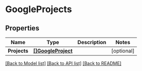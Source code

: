 # GoogleProjects

## Properties

Name | Type | Description | Notes
------------ | ------------- | ------------- | -------------
**Projects** | [**[]GoogleProject**](GoogleProject.md) |  | [optional] 

[[Back to Model list]](../README.md#documentation-for-models) [[Back to API list]](../README.md#documentation-for-api-endpoints) [[Back to README]](../README.md)



